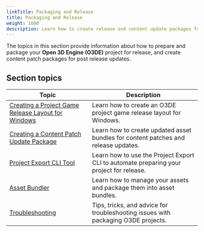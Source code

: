 ```yaml
---
linkTitle: Packaging and Release
title: Packaging and Release
weight: 1600
description: Learn how to create release and content update packages for your Open 3D Engine (O3DE) project.
---
```


The topics in this section provide information about how to prepare and package your **Open 3D Engine (O3DE)** project for release, and create content patch packages for post release updates.

## Section topics

| Topic | Description |
| - | - |
| [Creating a Project Game Release Layout for Windows](windows-release-builds) | Learn how to create an O3DE project game release layout for Windows. |
| [Creating a Content Patch Update Package](content-patch-package) | Learn how to create updated asset bundles for content patches and release updates. |
| [Project Export CLI Tool](project-export-cli) | Learn how to use the Project Export CLI to automate preparing your project for release. |
| [Asset Bundler](asset-bundler/) | Learn how to manage your assets and package them into asset bundles. |
| [Troubleshooting](troubleshooting) | Tips, tricks, and advice for troubleshooting issues with packaging O3DE projects. |